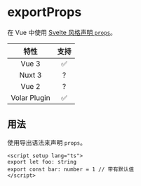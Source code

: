 # exportProps

<StabilityLevel level="experimental" />

在 Vue 中使用 [Svelte 风格声明 `props`](https://svelte.dev/docs#component-format-script-1-export-creates-a-component-prop)。

|     特性     |        支持        |
| :----------: | :----------------: |
|    Vue 3     | :white_check_mark: |
|    Nuxt 3    |         ?          |
|    Vue 2     |         ?          |
| Volar Plugin | :white_check_mark: |

## 用法

使用导出语法来声明 `props`。

```vue
<script setup lang="ts">
export let foo: string
export const bar: number = 1 // 带有默认值
</script>
```

